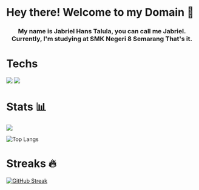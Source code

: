 # Hey there! Welcome to my Domain 🧐

<h3 align="center"> My name is <strong>Jabriel Hans Talula</strong>, you can call me <strong>Jabriel</strong>. Currently, I'm studying at <strong>SMK Negeri 8 Semarang</strong> That's it.</h3>

# Techs

<img src="https://img.shields.io/badge/PHP-777BB4?style=for-the-badge&logo=php&logoColor=white">

<img src="[https://img.shields.io/badge/PHP-777BB4?style=for-the-badge&logo=php&logoColor=white](https://img.shields.io/badge/Laravel-FF2D20?style=for-the-badge&logo=laravel&logoColor=white)](https://img.shields.io/badge/Laravel-FF2D20?style=for-the-badge&logo=laravel&logoColor=white)">

# Stats 📊

<picture>
  <source
    srcset="https://github-readme-stats.vercel.app/api?username=jirbthagoras&show_icons=true&theme=radical"
    media="(prefers-color-scheme: dark)"
  />
  <source
    srcset="https://github-readme-stats.vercel.app/api?username=jirbthagoras&show_icons=true"
    media="(prefers-color-scheme: light), (prefers-color-scheme: no-preference)"
  />
  <img src="https://github-readme-stats.vercel.app/api?username=jirbthagoras&show_icons=true" />
</picture>

![Top Langs](https://github-readme-stats.vercel.app/api/top-langs/?username=jirbthagoras&layout=compact&theme=radical)

# Streaks 🔥

<a href="https://git.io/streak-stats"><img src="https://streak-stats.demolab.com?user=jirbthagoras&theme=radical&card_width=490" alt="GitHub Streak" /></a>
